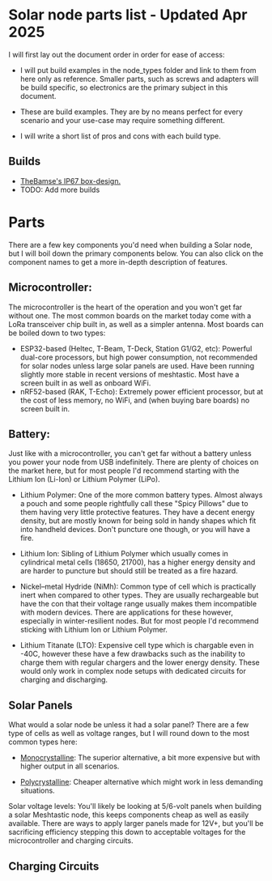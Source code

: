 # Solar node parts list - Updated Apr 2025

I will first lay out the document order in order for ease of access:
- I will put build examples in the node_types folder and link to them from here only as reference.
  Smaller parts, such as screws and adapters will be build specific, so electronics are the primary subject in this document.

- These are build examples. They are by no means perfect for every scenario and your use-case may require something different.

- I will write a short list of pros and cons with each build type.

## Builds
- [TheBamse's IP67 box-design.](./node_types/RAK_IP67_Box_TheBamse.md)
- TODO: Add more builds 

# Parts
There are a few key components you'd need when building a Solar node, but I will boil down the primary components below.
You can also click on the component names to get a more in-depth description of features.

## Microcontroller: 
The microcontroller is the heart of the operation and you won't get far without one.
The most common boards on the market today come with a LoRa transceiver chip built in, as well as a simpler antenna.
Most boards can be boiled down to two types:
- ESP32-based (Heltec, T-Beam, T-Deck, Station G1/G2, etc):
Powerful dual-core processors, but high power consumption, not recommended for solar nodes unless large solar panels are used.
Have been running slightly more stable in recent versions of meshtastic. Most have a screen built in as well as onboard WiFi.
- nRF52-based (RAK, T-Echo):
Extremely power efficient processor, but at the cost of less memory, no WiFi, and (when buying bare boards) no screen built in.

## Battery:
Just like with a microcontroller, you can't get far without a battery unless you power your node from USB indefinitely.
There are plenty of choices on the market here, but for most people I'd recommend starting with the Lithium Ion (Li-Ion) or Lithium Polymer (LiPo).
- Lithium Polymer:
  One of the more common battery types. Almost always a pouch and some people rightfully call these "Spicy Pillows" due to them having very little protective features.
  They have a decent energy density, but are mostly known for being sold in handy shapes which fit into handheld devices. Don't puncture one though, or you will have a fire.

- Lithium Ion:
  Sibling of Lithium Polymer which usually comes in cylindrical metal cells (18650, 21700), has a higher energy density and are harder to puncture but should still be treated as a fire hazard.

- Nickel–metal Hydride (NiMh):
  Common type of cell which is practically inert when compared to other types. They are usually rechargeable but have the con that their voltage range usually makes them incompatible with modern devices.
  There are applications for these however, especially in winter-resilient nodes. But for most people I'd recommend sticking with Lithium Ion or Lithium Polymer.

- Lithium Titanate (LTO):
  Expensive cell type which is chargable even in -40C, however these have a few drawbacks such as the inability to charge them with regular chargers and the lower energy density. These would only work in complex node setups with dedicated circuits for charging and discharging.

## Solar Panels
What would a solar node be unless it had a solar panel? There are a few type of cells as well as voltage ranges, but I will round down to the most common types here:

- [Monocrystalline](./hardware_description/solar_cells/monocrystalline.md):
  The superior alternative, a bit more expensive but with higher output in all scenarios. 

- [Polycrystalline](./hardware_description/solar_cells/polycrystalline.md):
  Cheaper alternative which might work in less demanding situations.

Solar voltage levels:
You'll likely be looking at 5/6-volt panels when building a solar Meshtastic node, this keeps components cheap as well as easily available.
There are ways to apply larger panels made for 12V+, but you'll be sacrificing efficiency stepping this down to acceptable voltages for the microcontroller and charging circuits.

## Charging Circuits
